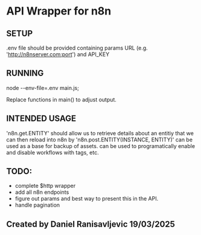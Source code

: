# API Wrapper for n8n
## SETUP
.env file should be provided containing params URL (e.g. 'http://n8nserver.com:port') and API_KEY

## RUNNING
node --env-file=.env main.js;

Replace functions in main() to adjust output.

## INTENDED USAGE
'n8n.get.ENTITY' should allow us to retrieve details about an entitiy that we can then reload into n8n by 'n8n.post.ENTITY(INSTANCE, ENTITY)'
can be used as a base for backup of assets.
can be used to programatically enable and disable workflows with tags, etc.

## TODO:
- complete $http wrapper
- add all n8n endpoints
- figure out params and best way to present this in the API.
- handle pagination

## Created by Daniel Ranisavljevic 19/03/2025
